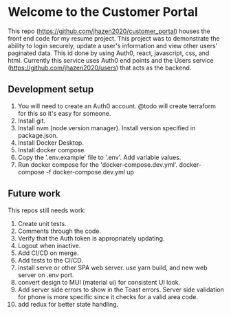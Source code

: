 # Welcome to the Customer Portal

This repo (https://github.com/jhazen2020/customer_portal) houses the front end code for my resume project. This project was to demonstrate the ability to login securely, update a user's information and view other users' paginated data. This id done by using Auth0, react, javascript, css, and html. Currently this service uses Auth0 end points and the Users service (https://github.com/jhazen2020/users) that acts as the backend.

## Development setup

1. You will need to create an Auth0 account. @todo will create terraform for this so it's easy for someone.
1. Install git. 
1. Install nvm (node version manager). Install version specified in package.json.
1. Install Docker Desktop.
1. Install docker compose.
1. Copy the '.env.example' file to '.env'. Add variable values.
1. Run docker compose for the 'docker-compose.dev.yml'. docker-compose -f docker-compose.dev.yml up

## Future work

This repos still needs work:
1. Create unit tests.
1. Comments through the code.
1. Verify that the Auth token is appropriately updating.
1. Logout when inactive.
1. Add CI/CD on merge.
1. Add tests to the CI/CD.
1. install serve or other SPA web server.  use yarn build, and new web server on .env port.
1. convert design to MUI (material ui) for consistent UI look.
1. Add server side errors to show in the Toast errors. Server side validation for phone is more specific since it checks
   for a valid area code.
1. add redux for better state handling.



